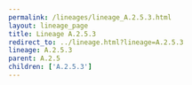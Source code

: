 ```yaml
---
permalink: /lineages/lineage_A.2.5.3.html
layout: lineage_page
title: Lineage A.2.5.3
redirect_to: ../lineage.html?lineage=A.2.5.3
lineage: A.2.5.3
parent: A.2.5
children: ['A.2.5.3']
---
```

